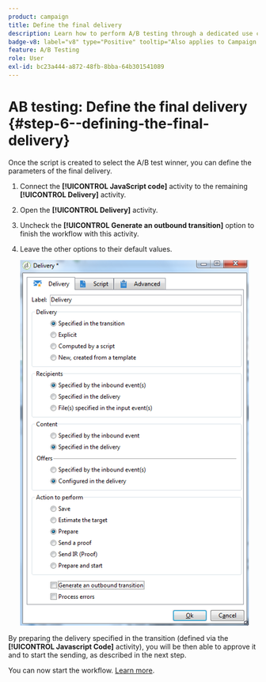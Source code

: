 ```yaml
---
product: campaign
title: Define the final delivery
description: Learn how to perform A/B testing through a dedicated use case
badge-v8: label="v8" type="Positive" tooltip="Also applies to Campaign v8"
feature: A/B Testing
role: User
exl-id: bc23a444-a872-48fb-8bba-64b301541089
---
```

# AB testing: Define the final delivery {#step-6--defining-the-final-delivery}

Once the script is created to select the A/B test winner, you can define the parameters of the final delivery.

1. Connect the **[!UICONTROL JavaScript code]** activity to the remaining **[!UICONTROL Delivery]** activity.
1. Open the **[!UICONTROL Delivery]** activity.
1. Uncheck the **[!UICONTROL Generate an outbound transition]** option to finish the workflow with this activity.
1. Leave the other options to their default values. 

   ![](assets/ab_test_final_delivery.png)

By preparing the delivery specified in the transition (defined via the **[!UICONTROL Javascript Code]** activity), you will be then able to approve it and to start the sending, as described in the next step.

You can now start the workflow. [Learn more](a-b-testing-uc-start-workflow.md).
